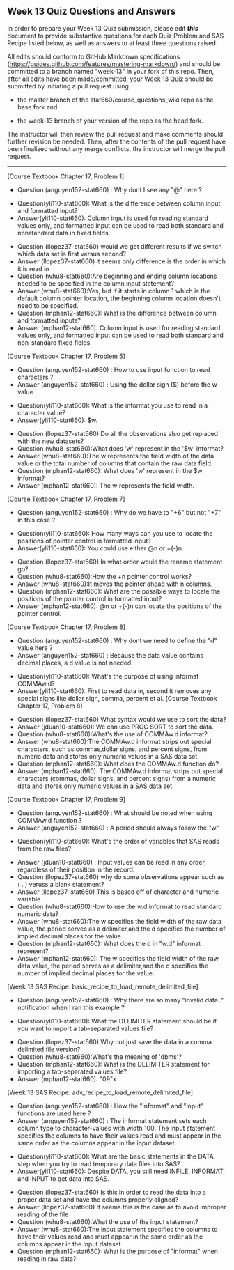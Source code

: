 
## Week 13 Quiz Questions and Answers

In order to prepare your Week 13 Quiz submission, please edit ***this*** document to provide substantive questions for each Quiz Problem and SAS Recipe listed below, as well as answers to at least three questions raised.

All edits should conform to GitHub Markdown specifications (https://guides.github.com/features/mastering-markdown/) and should be committed to a branch named "week-13" in your fork of this repo. Then, after all edits have been made/committed, your Week 13 Quiz should be submitted by initiating a pull request using

- the master branch of the stat660/course_questions_wiki repo as the base fork and

- the week-13 branch of your version of the repo as the head fork.

The instructor will then review the pull request and make comments should further revision be needed. Then, after the contents of the pull request have been finalized without any merge conflicts, the instructor will merge the pull request.



********************************************************************************



[Course Textbook Chapter 17, Problem 1]
- Question (anguyen152-stat660) : Why dont I see any "@" here ? 
* Question(yli110-stat660): What is the difference between column input and formatted input?
* Answer(yli110-stat660): Column input is used for reading standard values only, and formatted input can be used to read both standard and nonstandard data in fixed fields.
- Question (llopez37-stat660) would we get different results if we switch which data set is first versus second?
- Answer (llopez37-stat660) it seems only difference is the order in which it is read in
- Question (whu8-stat660):Are beginning and ending column locations needed to be specified in the column input statement?
- Answer (whu8-stat660):Yes, but if it starts in column 1 which is the default column pointer location, the beginning column location doesn't need to be specified.
- Question (mphan12-stat660): What is the difference between column and formatted inputs?
- Answer (mphan12-stat660): Column input is used for reading standard values only, and formatted input can be used to read both standard and non-standard fixed fields.



[Course Textbook Chapter 17, Problem 5]
- Question (anguyen152-stat660) : How to use input function to read characters ? 
- Answer (anguyen152-stat660) : Using the dollar sign ($) before the w value 
* Question(yli110-stat660): What is the informat you use to read in a character value?
* Answer(yli110-stat660): $w.
- Question (llopez37-stat660) Do all the observations also get replaced with the new datasets?
- Question (whu8-stat660):What does 'w' represent in the '$w' informat?
- Answer (whu8-stat660):The w represents the field width of the data value or the total number of columns that contain the raw data field.
- Question (mphan12-stat660): What does 'w' represent in the $w informat?
- Answer (mphan12-stat660): The w represents the field width.



[Course Textbook Chapter 17, Problem 7]
- Question (anguyen152-stat660) : Why do we have to "+6" but not "+7" in this case ? 
* Question(yli110-stat660): How many ways can you use to locate the positions of pointer control in formatted input?
* Answer(yli110-stat660): You could use either @n or +(-)n.
- Question (llopez37-stat660) In what order would the rename statement go? 
- Question (whu8-stat660):How the +n pointer control works?
- Answer (whu8-stat660):It moves the pointer ahead with n columns.
- Question (mphan12-stat660): What are the possible ways to locate the positions of the pointer control in formatted input?
- Answer (mphan12-stat660):  @n or +(-)n can locate the positions of the pointer control.



[Course Textbook Chapter 17, Problem 8]
- Question (anguyen152-stat660) : Why dont we need to define the "d" value here ? 
- Answer (anguyen152-stat660) : Because the data value contains decimal places, a d value is not needed.
* Question(yli110-stat660): What's the purpose of using informat COMMAw.d?
* Answer(yli110-stat660): First to read data in, second it removes any special signs like dollar sign, comma, percent et al.
[Course Textbook Chapter 17, Problem 8] 
- Question (llopez37-stat660) What syntax would we use to sort the data? 
- Answer (jduan10-stat660): We can use PROC SORT to sort the data.
- Question (whu8-stat660):What's the use of COMMAw.d informat?
- Answer (whu8-stat660):The COMMAw.d informat strips out special characters, such as commas,dollar signs, and percent signs, from numeric data and stores only numeric values in a SAS data set.
- Question (mphan12-stat660): What does the COMMAw.d function do?
- Answer (mphan12-stat660): The COMMAw.d informat strips out special characters (commas, dollar signs, and percent signs) from a numeric data and stores only numeric values in a SAS data set.



[Course Textbook Chapter 17, Problem 9]
- Question (anguyen152-stat660) : What should be noted when using COMMAw.d function ? 
- Answer (anguyen152-stat660) : A period should always follow the "w."
* Question(yli110-stat660): What's the order of variables that SAS reads from the raw files?
- Answer (jduan10-stat660) : Input values can be read in any order, regardless of their position in the record.
- Question (llopez37-stat660) why do some observations appear such as ( . ) veruss a blank statement?
- Answer (llopez37-stat660) This is based off of character and numeric variable. 
- Question (whu8-stat660):How to use the w.d informat to read standard numeric data?
- Answer (whu8-stat660):The w specifies the field width of the raw data value, the period serves as a delimiter,and the d specifies the number of implied decimal places for the value.
- Question (mphan12-stat660): What does the d in "w.d" informat represent?
- Answer (mphan12-stat660): The w specifies the field width of the raw data value, the period serves as a delimiter,and the d specifies the number of implied decimal places for the value.



[Week 13 SAS Recipe: basic_recipe_to_load_remote_delimited_file]
- Question (anguyen152-stat660) : Why there are so many "invalid data.." notification when I ran this example ? 
* Question(yli110-stat660): What the DELIMITER statement should be if you want to import a tab-separated values file?
- Question (llopez37-stat660) Why not just save the data in a comma delimited file version?
- Question (whu8-stat660):What's the meaning of 'dbms'?
- Question (mphan12-stat660): What is the DELIMITER statement for importing a tab-separated values file?
- Answer (mphan12-stat660): "09"x



[Week 13 SAS Recipe: adv_recipe_to_load_remote_delimited_file]
- Question (anguyen152-stat660) : How the "informat" and "input" functions are used here ? 
- Answer (anguyen152-stat660) : The informat statement sets each column type to character-values with width 100.  The input statement specifies the columns to have their values read and
must appear in the same order as the columns appear in the input dataset.
* Question(yli110-stat660): What are the basic statements in the DATA step when you try to read temporary data files into SAS?
* Answer(yli110-stat660): Despite DATA, you still need INFILE, INFORMAT, and INPUT to get data into SAS.
- Question (llopez37-stat660) Is this in order to read the data into a proper data set and have the columns properly aligned? 
- Answer (llopez37-stat660) It seems this is the case as to avoid improper reading of the file
- Question (whu8-stat660):What the use of the input statement?
- Answer (whu8-stat660):The input statement specifies the columns to have their values read and must appear in the same order as the columns appear in the input dataset.
- Question (mphan12-stat660): What is the purpose of "informat" when reading in raw data?


